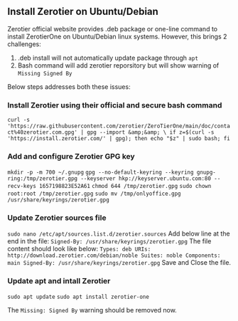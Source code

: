 ## Install Zerotier on Ubuntu/Debian

Zerotier official website provides .deb package or one-line command to install ZerotierOne on Ubuntu/Debian linux systems. However, this brings 2 challenges:
1. .deb install will not automatically update package through `apt`
2. Bash command will add zerotier reporsitory but will show warning of `Missing Signed By`

Below steps addresses both these issues:

### Install Zerotier using their official and secure bash command
`curl -s 'https://raw.githubusercontent.com/zerotier/ZeroTierOne/main/doc/contact%40zerotier.com.gpg' | gpg --import &amp;&amp; \
if z=$(curl -s 'https://install.zerotier.com/' | gpg); then echo "$z" | sudo bash; fi`

### Add and configure Zerotier GPG key
`mkdir -p -m 700 ~/.gnupg`
`gpg --no-default-keyring --keyring gnupg-ring:/tmp/zerotier.gpg --keyserver hkp://keyserver.ubuntu.com:80 --recv-keys 1657198823E52A61`
`chmod 644 /tmp/zerotier.gpg`
`sudo chown root:root /tmp/zerotier.gpg`
`sudo mv /tmp/onlyoffice.gpg /usr/share/keyrings/zerotier.gpg`

### Update Zerotier sources file

`sudo nano /etc/apt/sources.list.d/zerotier.sources`
Add below line at the end in the file:
`Signed-By: /usr/share/keyrings/zerotier.gpg`
The file content should look like below:
`Types: deb
URIs: http://download.zerotier.com/debian/noble
Suites: noble
Components: main
Signed-By: /usr/share/keyrings/zerotier.gpg`
Save and Close the file.

### Update apt and intall Zerotier
`sudo apt update`
`sudo apt install zerotier-one`

The `Missing: Signed By` warning should be removed now.
